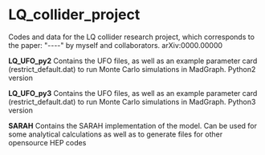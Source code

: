 # LQ_collider_project
Codes and data for the LQ collider research project, which corresponds to the paper: "----" by myself and collaborators. arXiv:0000.00000 

**LQ_UFO_py2** Contains the UFO files, as well as an example parameter card (restrict_default.dat) to run Monte Carlo simulations in MadGraph. Python2 version

**LQ_UFO_py3** Contains the UFO files, as well as an example parameter card (restrict_default.dat) to run Monte Carlo simulations in MadGraph. Python3 version

**SARAH** Contains the SARAH implementation of the model. Can be used for some analytical calculations as well as to generate files for other opensource HEP codes
